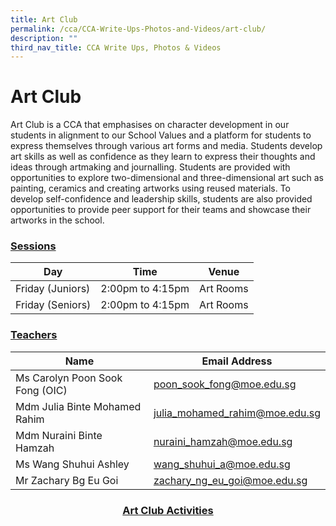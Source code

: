 ```yaml
---
title: Art Club
permalink: /cca/CCA-Write-Ups-Photos-and-Videos/art-club/
description: ""
third_nav_title: CCA Write Ups, Photos & Videos
---
```

# Art Club

Art Club is a CCA that emphasises on character development in our students in alignment to our School Values and a platform for students to express themselves through various art forms and media. Students develop art skills as well as confidence as they learn to express their thoughts and ideas through artmaking and journalling. Students are provided with opportunities to explore two-dimensional and three-dimensional art such as painting, ceramics and creating artworks using reused materials. To develop self-confidence and leadership skills, students are also provided opportunities to provide peer support for their teams and showcase their artworks in the school.

### <u><b>Sessions</b></u>

| Day              | Time             | Venue      |
|------------------|------------------|------------|
| Friday (Juniors) | 2:00pm to 4:15pm |  Art Rooms |
| Friday (Seniors) | 2:00pm to 4:15pm | Art Rooms  |

### <u><b>Teachers</b></u>

| Name                            | Email Address                  |
|---------------------------------|--------------------------------|
| Ms Carolyn Poon Sook Fong (OIC) | poon_sook_fong@moe.edu.sg      |
| Mdm Julia Binte Mohamed Rahim   | julia_mohamed_rahim@moe.edu.sg |
| Mdm Nuraini Binte Hamzah        | nuraini_hamzah@moe.edu.sg      |
| Ms Wang Shuhui Ashley           | wang_shuhui_a@moe.edu.sg       |
| Mr Zachary Bg Eu Goi            |  zachary_ng_eu_goi@moe.edu.sg  |


### <center><u><b>Art Club Activities</b></u></center>


